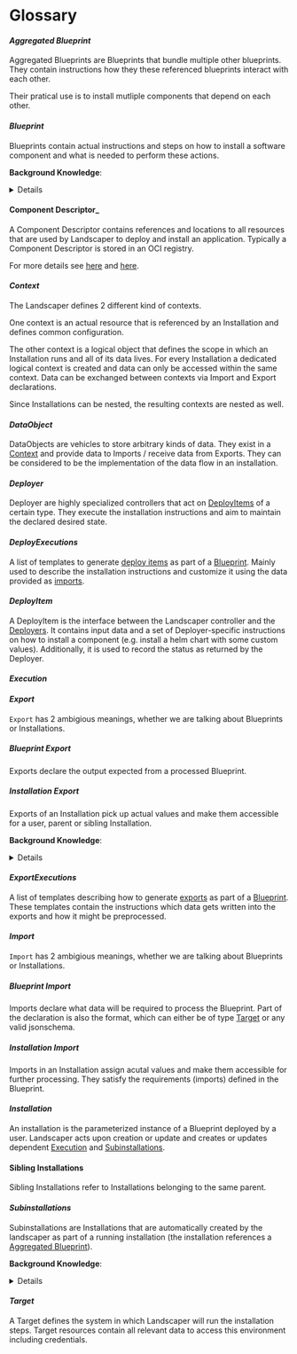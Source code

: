 # Glossary

#### _Aggregated Blueprint_

  Aggregated Blueprints are Blueprints that bundle multiple other blueprints.
  They contain instructions how they these referenced blueprints interact with each other.

  Their pratical use is to install mutliple components that depend on each other.

#### _Blueprint_

  Blueprints contain actual instructions and steps on how to install a software component and what is needed to perform these actions.

  __Background Knowledge__:
    <details>
    Blueprints consists of:
      - Configuration Data ([Imports](#_import_))
      - Installation instructions
        - [DeployItems](#_deploy-items_) or
        - [Subinstallations](#_subinstallations_)
      - [Output](#_export_)
    </details>

#### Component Descriptor_
  A Component Descriptor contains references and locations to all resources that are used by Landscaper to deploy and install an application.
  Typically a Component Descriptor is stored in an OCI registry.

  For more details see [here](https://gardener.github.io/component-spec/format.html) and [here](https://gardener.github.io/component-spec/semantics.html).

#### _Context_

  The Landscaper defines 2 different kind of contexts.

  One context is an actual resource that is referenced by an Installation and defines common configuration.

  The other context is a logical object that defines the scope in which an Installation runs and all of its data lives.
  For every Installation a dedicated logical context is created and data can only be accessed within the same context.
  Data can be exchanged between contexts via Import and Export declarations.

  Since Installations can be nested, the resulting contexts are nested as well.

#### _DataObject_

  DataObjects are vehicles to store arbitrary kinds of data. They exist in a [Context](#_context_) and provide data to Imports / receive data from Exports. They can be considered to be the implementation of the data flow in an installation.

#### _Deployer_

  Deployer are highly specialized controllers that act on [DeployItems](#_deployitem_) of a certain type. They execute the installation instructions and aim to maintain the declared desired state.

#### _DeployExecutions_

  A list of templates to generate [deploy items](#_deployitem_) as part of a [Blueprint](#_blueprint_). Mainly used to describe the installation instructions and customize it using the data provided as [imports](#_import_).

#### _DeployItem_

  A DeployItem is the interface between the Landscaper controller and the [Deployers](#_deployer_). It contains input data and a set of Deployer-specific instructions on how to install a component (e.g. install a helm chart with some custom values). Additionally, it is used to record the status as returned by the Deployer.

#### _Execution_

#### _Export_

  `Export` has 2 ambigious meanings, whether we are talking about Blueprints or Installations.

##### Blueprint Export

  Exports declare the output expected from a processed Blueprint.

##### Installation Export

  Exports of an Installation pick up actual values and make them accessible for a user, parent or sibling Installation.

  __Background Knowledge__:
    <details>
    Parent Installations can use exports of their subinstallations as their own export.
    They cannot be used as inputs for their deploy items.
    </details>

#### _ExportExecutions_

  A list of templates describing how to generate [exports](#_export_) as part of a [Blueprint](#_blueprint_).
  These templates contain the instructions which data gets written into the exports and how it might be preprocessed.

#### _Import_

  `Import` has 2 ambigious meanings, whether we are talking about Blueprints or Installations.

##### Blueprint Import

  Imports declare what data will be required to process the Blueprint. Part of the declaration is also the format, which can either be of type [Target](#_target_) or any valid jsonschema.

##### Installation Import

  Imports in an Installation assign acutal values and make them accessible for further processing. They satisfy the requirements (imports) defined in the Blueprint.

#### _Installation_

  An installation is the parameterized instance of a Blueprint deployed by a user.
  Landscaper acts upon creation or update and creates or updates dependent [Execution](#_execution_) and [Subinstallations](#_subinstallations).

#### Sibling Installations

  Sibling Installations refer to Installations belonging to the same parent.

#### _Subinstallations_

  Subinstallations are Installations that are automatically created by the landscaper as part of a running installation (the installation references a [Aggregated Blueprint](#_aggregated-blueprint_)).

  __Background Knowledge__:
  <details>
    Subinstallations define the usage of other blueprints within an [Aggregated Blueprint](#_aggregated-blueprint_).
    Subinstallations can be nested, when deployed, they are managed by their parent (sub)installation.
  </details>

#### _Target_

  A Target defines the system in which Landscaper will run the installation steps. Target resources contain all relevant data to access this environment including credentials.
